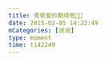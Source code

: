 ```yaml
---
title: 秀恩爱的都得死👿👿
date: 2015-02-05 14:22:49
mCategories: [说说]
type: moment
time: t142249
---
```


<div id="pics-20150205142249"></div>

<script src="/lib/moment/pics.js"></script>
<script>
var data = [
    {"link": "2015-02-05_000002.jpeg", "type": "shuoshuo"}
];
picsRender(data, "pics-20150205142249");
</script>
